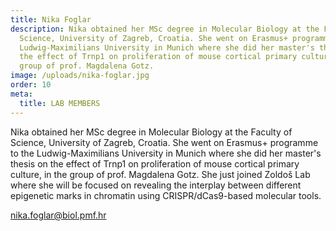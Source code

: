 ```yaml
---
title: Nika Foglar
description: Nika obtained her MSc degree in Molecular Biology at the Faculty of
  Science, University of Zagreb, Croatia. She went on Erasmus+ programme to the
  Ludwig-Maximilians University in Munich where she did her master's thesis on
  the effect of Trnp1 on proliferation of mouse cortical primary culture, in the
  group of prof. Magdalena Gotz.
image: /uploads/nika-foglar.jpg
order: 10
meta:
  title: LAB MEMBERS
---
```

Nika obtained her MSc degree in Molecular Biology at the Faculty of Science, University of Zagreb, Croatia. She went on Erasmus+ programme to the Ludwig-Maximilians University in Munich where she did her master's thesis on the effect of Trnp1 on proliferation of mouse cortical primary culture, in the group of prof. Magdalena Gotz. She just joined Zoldoš Lab where she will be focused on revealing the interplay between different epigenetic marks in chromatin using CRISPR/dCas9-based molecular tools.

[nika.foglar@biol.pmf.hr](mailto:nika.foglar@biol.pmf.hr)